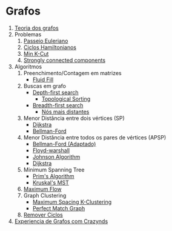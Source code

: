 # Grafos

1. [Teoria dos grafos](./teoria.md)
2. Problemas
   1. [Passeio Euleriano](./konisgsberg.md)
   2. [Ciclos Hamiltonianos](./hamiltonianos.md)
   3. [Min K-Cut](./minkcut.md)
   4. [Strongly connected components](./stronglyconnectedcomponents.md)
3. Algoritmos
   1. Preenchimento/Contagem em matrizes
        - [Fluid Fill](./fluidfill.md)
   2. Buscas em grafo
        - [Depth-first search](./dfs.md)
           - [Topological Sorting](./dfs.md#topological-sorting)
        - [Breadth-first search](./bfs.md)
           - [Nós mais distantes](./bfs.md#nós-mais-distantes)
   3. Menor Distância entre dois vértices (SP)
        - [Dijkstra](./dijkstra.md)
        - [Bellman-Ford](./Bellman-Ford.md)
   4. Menor Distância entre todos os pares de vértices (APSP)
        - [Bellman-Ford (Adaptado)](./Bellman-Ford.md#APSP)
        - [Floyd-warshall](./floyd-warshall.md)
        - [Johnson Algorithm](./johnson-algorithm.md)
        - [Dijkstra](./dijkstra.md#APSP)
   5. Minimum Spanning Tree
        - [Prim's Algorithm](./prims-algorithm.md)
        - [Kruskal's MST](./kruskalsmst.md)
   6. [Maximum Flow](./max-flow.md)
   7. Graph Clustering
        - [Maximum Spacing K-Clustering](./spacingClustering.md)
        - [Perfect Match Graph](./perfect-match-graph.md)
   8. [Remover Ciclos](./removecycles.md) 
4.  [Experiencia de Grafos com Crazynds](./GrafosCrazynds/README.md)
